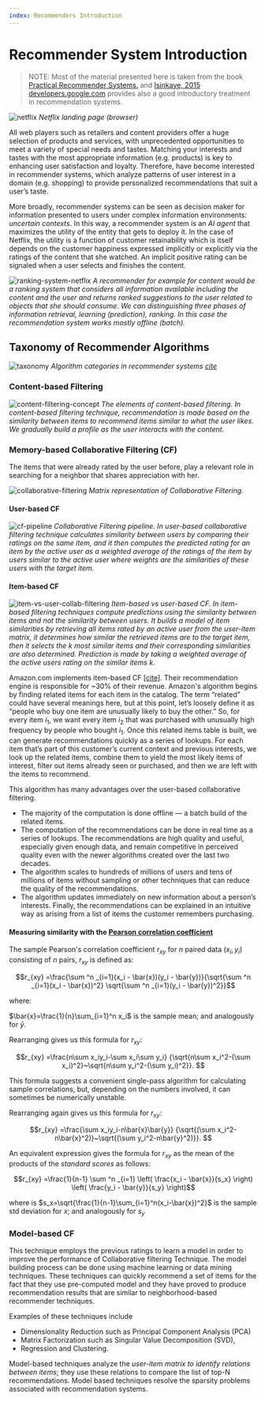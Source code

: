 ```yaml
---
index: Recommenders Introduction
---
```


# Recommender System Introduction

> NOTE: Most of the material presented here is taken from the book [Practical Recommender Systems.](https://www.amazon.com/Practical-Recommender-Systems-Kim-Falk/dp/1617292702) and [Isinkaye, 2015](https://www.sciencedirect.com/science/article/pii/S1110866515000341)
> [developers.google.com](https://developers.google.com/machine-learning/recommendation) provides also a good introductory treatment in recommendation systems. 
 
![netflix](images/netflix.jpg#center)
_Netflix landing page (browser)_ 

All web players such as retailers and content providers offer a huge selection of products and services, with unprecedented opportunities to meet a variety of special needs and tastes. Matching your interests and tastes with the most appropriate information (e.g. products) is key to enhancing user satisfaction and loyalty. Therefore,  have become interested in recommender systems, which analyze patterns of user interest in a domain (e.g. shopping) to provide personalized recommendations that suit a user’s taste. 

More broadly, recommender systems can be seen as decision maker for information presented to users under complex information environments:  _uncertain contexts_. In this way, a recommender system is an _AI agent_ that maximizes the utility of the entity that gets to deploy it. In the case of Netflix, the utility is a function of customer retainability which is itself depends on the customer happiness expressed implicitly or explicitly via the ratings of the content that she watched. An implicit positive rating can be signaled when a user selects and finishes the content.  

![ranking-system-netflix](images/ranking-system-netflix.jpg#center)
*A recommender for example for content would be a ranking system that considers all information available including the content and the user and returns ranked suggestions to the user related to objects that she should consume. We can distinguishing three phases of information retrieval, learning (prediction), ranking. In this case the recommendation system works mostly offline (batch).*

## Taxonomy of Recommender Algorithms

![taxonomy](images/taxonomy.jpg#center)
*Algorithm categories in recommender systems [cite](https://www.sciencedirect.com/science/article/pii/S1110866515000341)*

### Content-based Filtering

![content-filtering-concept](images/content-filtering-concept.jpg#center)
*The elements of content-based filtering. In content-based filtering technique, recommendation is made based on the similarity between items to recommend items similar to what the user likes. We gradually build a profile as the user interacts with the content.*

### Memory-based Collaborative Filtering (CF)

The items that were already rated by the user before, play a relevant role in searching for a neighbor that shares appreciation with her. 

![collaborative-filtering](images/collaborative-filtering.jpg#center)
*Matrix representation of Collaborative Filtering.*

#### User-based CF 

![cf-pipeline](images/cf-pipeline.jpg#center)
*Collaborative Filtering pipeline. In user-based collaborative filtering technique calculates similarity between users by comparing their ratings on the same item, and it then computes the predicted rating for an item by the active user as a weighted average of the ratings of the item by users similar to the active user where weights are the similarities of these users with the target item.*

#### Item-based CF 

![item-vs-user-collab-filtering](images/item-vs-user-collab-filtering.jpg#center)
*Item-based vs user-based CF. In item-based filtering techniques compute predictions using the similarity between items and not the similarity between users. It builds a model of item similarities by retrieving all items rated by an active user from the user-item matrix, it determines how similar the retrieved items are to the target item, then it selects the k most similar items and their corresponding similarities are also determined. Prediction is made by taking a weighted average of the active users rating on the similar items $k$.*

Amazon.com implements item-based CF [[cite](https://assets.amazon.science/76/9e/7eac89c14a838746e91dde0a5e9f/two-decades-of-recommender-systems-at-amazon.pdf)]. Their recommendation engine is responsible for ~30% of their revenue. Amazon's algorithm begins by finding related items for each item in the catalog. The term “related” could have several meanings here, but at this point, let’s loosely define it as “people who buy one item are unusually likely to buy the other.” So, for every item $i_1$, we want every item $i_2$ that was purchased with unusually high frequency by people who bought $i_1$. Once this related items table is built, we can generate recommendations quickly as a series of lookups. For each item that’s part of this customer’s current context and previous interests,  we look up the related items, combine them to yield the most likely items of interest, filter out items already seen or purchased, and then we are left with the items to recommend. 

This algorithm has many advantages over the user-based collaborative filtering. 

* The majority of the computation is done offline — a batch build of the related items. 
* The computation of the recommendations can be done in real time as a series of lookups. The recommendations are high quality and useful, especially given enough data, and remain competitive in perceived quality even with the newer algorithms created over the last two decades. 
* The algorithm scales to hundreds of millions of users and tens of millions of items without sampling or other techniques that can reduce the quality of the recommendations.
* The algorithm updates immediately on new information about a person’s interests. Finally, the recommendations can be explained in an intuitive way as arising from a list of items the customer remembers purchasing.

#### Measuring similarity with the [Pearson correlation coefficient](https://en.wikipedia.org/w/index.php?title=Pearson_correlation_coefficient&oldid=968081798)

The sample Pearson's correlation coefficient $r_{xy}$ for $n$ paired data $(x_i,y_i)$ consisting of $n$ pairs, $r_{xy}$ is defined as:

$$r_{xy} =\frac{\sum ^n _{i=1}(x_i - \bar{x})(y_i - \bar{y})}{\sqrt{\sum ^n _{i=1}(x_i - \bar{x})^2} \sqrt{\sum ^n _{i=1}(y_i - \bar{y})^2}}$$


where:

$\bar{x}=\frac{1}{n}\sum_{i=1}^n x_i$ is the sample mean; and analogously for $\bar{y}$. 

Rearranging gives us this formula for $r_{xy}$:

$$r_{xy} =\frac{n\sum x_iy_i-\sum x_i\sum y_i}
{\sqrt{n\sum x_i^2-(\sum x_i)^2}~\sqrt{n\sum y_i^2-(\sum y_i)^2}}.
$$

This formula suggests a convenient single-pass algorithm for calculating sample correlations, but, depending on the numbers involved, it can sometimes be numerically unstable.

Rearranging again gives us this formula for $r_{xy}$:

$$r_{xy} =\frac{\sum x_iy_i-n\bar{x}\bar{y}}
{\sqrt{(\sum x_i^2-n\bar{x}^2)}~\sqrt{(\sum y_i^2-n\bar{y}^2)}}.
$$

An equivalent expression gives the formula for $r_{xy}$ as the mean of the products of the _standard scores_ as follows:

$$r_{xy} =\frac{1}{n-1} \sum ^n _{i=1} \left( \frac{x_i - \bar{x}}{s_x} \right) \left( \frac{y_i - \bar{y}}{s_y} \right)$$

where is $s_x=\sqrt{\frac{1}{n-1}\sum_{i=1}^n(x_i-\bar{x})^2}$  is the sample std deviation for $x$; and analogously for $s_y$

### Model-based CF

This technique employs the previous ratings to learn a model in order to improve the performance of Collaborative filtering Technique. The model building process can be done using machine learning or data mining techniques. These techniques can quickly recommend a set of items for the fact that they use pre-computed model and they have proved to produce recommendation results that are similar to neighborhood-based recommender techniques. 

Examples of these techniques include 

* Dimensionality Reduction such as Principal Component Analysis (PCA)
* Matrix Factorization such as Singular Value Decomposition (SVD), 
* Regression and Clustering. 

Model-based techniques analyze the _user-item matrix to identify relations between items_; they use these relations to compare the list of top-N recommendations. Model based techniques resolve the sparsity problems associated with recommendation systems.
